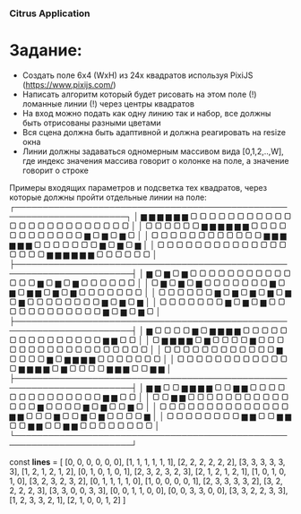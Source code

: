 ### Citrus Application

# Задание:

- Создать поле 6x4 (WxH) из 24х квадратов используя PixiJS (https://www.pixijs.com/)
- Написать алгоритм который будет рисовать на этом поле (!) ломанные линии (!) через центры квадратов
- На вход можно подать как одну линию так и набор, все должны быть отрисованы разными цветами
- Вся сцена должна быть адаптивной и должна реагировать на resize окна
- Линии должны задаваться одномерным массивом вида [0,1,2,..,W], где
  индекс значения массива говорит о колонке на поле,
  а значение говорит о строке

Примеры входящих параметров и подсветка тех квадратов, через которые должны пройти отдельные линии на поле:
┌──────────────────────────────────────────────────────────────────────┐
│ ▆ ▆ ▆ ▆ ▆ ▆ ▢ ▢ ▢ ▢ ▢ ▢ ▢ ▢ ▢ ▢ ▢ ▢ ▢ ▢ ▢ ▢ ▢ ▢ ▢ ▢ ▢ ▢ ▢ ▢ │
│ ▢ ▢ ▢ ▢ ▢ ▢ ▆ ▆ ▆ ▆ ▆ ▆ ▢ ▢ ▢ ▢ ▢ ▢ ▢ ▢ ▢ ▢ ▢ ▢ ▆ ▢ ▆ ▢ ▆ ▢ │
│ ▢ ▢ ▢ ▢ ▢ ▢ ▢ ▢ ▢ ▢ ▢ ▢ ▆ ▆ ▆ ▆ ▆ ▆ ▢ ▢ ▢ ▢ ▢ ▢ ▢ ▆ ▢ ▆ ▢ ▆ │
│ ▢ ▢ ▢ ▢ ▢ ▢ ▢ ▢ ▢ ▢ ▢ ▢ ▢ ▢ ▢ ▢ ▢ ▢ ▆ ▆ ▆ ▆ ▆ ▆ ▢ ▢ ▢ ▢ ▢ ▢ │
├───────────────────────────────────────────────────────────────────────┤
│ ▆ ▢ ▆ ▢ ▆ ▢ ▢ ▢ ▢ ▢ ▢ ▢ ▢ ▢ ▢ ▢ ▢ ▢ ▢ ▆ ▢ ▆ ▢ ▆ ▢ ▢ ▢ ▢ ▢ ▢ │
│ ▢ ▆ ▢ ▆ ▢ ▆ ▢ ▢ ▢ ▢ ▢ ▢ ▢ ▆ ▢ ▆ ▢ ▆ ▆ ▢ ▆ ▢ ▆ ▢ ▢ ▢ ▢ ▢ ▢ ▢ │
│ ▢ ▢ ▢ ▢ ▢ ▢ ▆ ▢ ▆ ▢ ▆ ▢ ▆ ▢ ▆ ▢ ▆ ▢ ▢ ▢ ▢ ▢ ▢ ▢ ▢ ▆ ▢ ▆ ▢ ▆ │
│ ▢ ▢ ▢ ▢ ▢ ▢ ▢ ▆ ▢ ▆ ▢ ▆ ▢ ▢ ▢ ▢ ▢ ▢ ▢ ▢ ▢ ▢ ▢ ▢ ▆ ▢ ▆ ▢ ▆ ▢ │
├───────────────────────────────────────────────────────────────────────┤
│ ▆ ▢ ▢ ▢ ▢ ▆ ▢ ▆ ▆ ▆ ▆ ▢ ▢ ▢ ▢ ▢ ▢ ▢ ▢ ▢ ▢ ▢ ▢ ▢ ▢ ▢ ▆ ▆ ▢ ▢ │
│ ▢ ▆ ▆ ▆ ▆ ▢ ▆ ▢ ▢ ▢ ▢ ▆ ▢ ▢ ▢ ▢ ▢ ▢ ▢ ▢ ▢ ▢ ▢ ▢ ▢ ▢ ▢ ▢ ▢ ▢ │
│ ▢ ▢ ▢ ▢ ▢ ▢ ▢ ▢ ▢ ▢ ▢ ▢ ▆ ▢ ▢ ▢ ▢ ▆ ▢ ▆ ▆ ▆ ▆ ▢ ▢ ▢ ▢ ▢ ▢ ▢ │
│ ▢ ▢ ▢ ▢ ▢ ▢ ▢ ▢ ▢ ▢ ▢ ▢ ▢ ▆ ▆ ▆ ▆ ▢ ▆ ▢ ▢ ▢ ▢ ▆ ▆ ▆ ▢ ▢ ▆ ▆ │
├───────────────────────────────────────────────────────────────────────┤
│ ▆ ▆ ▢ ▢ ▆ ▆ ▆ ▆ ▢ ▢ ▆ ▆ ▢ ▢ ▢ ▢ ▢ ▢ ▢ ▢ ▢ ▢ ▢ ▢ ▢ ▢ ▆ ▆ ▢ ▢ │
│ ▢ ▢ ▆ ▆ ▢ ▢ ▢ ▢ ▢ ▢ ▢ ▢ ▢ ▢ ▢ ▢ ▢ ▢ ▆ ▢ ▢ ▢ ▢ ▆ ▢ ▆ ▢ ▢ ▆ ▢ │
│ ▢ ▢ ▢ ▢ ▢ ▢ ▢ ▢ ▢ ▢ ▢ ▢ ▢ ▢ ▆ ▆ ▢ ▢ ▢ ▆ ▢ ▢ ▆ ▢ ▆ ▢ ▢ ▢ ▢ ▆ │
│ ▢ ▢ ▢ ▢ ▢ ▢ ▢ ▢ ▆ ▆ ▢ ▢ ▆ ▆ ▢ ▢ ▆ ▆ ▢ ▢ ▆ ▆ ▢ ▢ ▢ ▢ ▢ ▢ ▢ ▢ │
└───────────────────────────────────────────────────────────────────────┘

const **lines** = [
[0, 0, 0, 0, 0, 0], [1, 1, 1, 1, 1, 1], [2, 2, 2, 2, 2, 2], [3, 3, 3, 3, 3, 3],
[1, 2, 1, 2, 1, 2], [0, 1, 0, 1, 0, 1], [2, 3, 2, 3, 2, 3], [2, 1, 2, 1, 2, 1],
[1, 0, 1, 0, 1, 0], [3, 2, 3, 2, 3, 2], [0, 1, 1, 1, 1, 0], [1, 0, 0, 0, 0, 1],
[2, 3, 3, 3, 3, 2], [3, 2, 2, 2, 2, 3], [3, 3, 0, 0, 3, 3], [0, 0, 1, 1, 0, 0],
[0, 0, 3, 3, 0, 0], [3, 3, 2, 2, 3, 3], [1, 2, 3, 3, 2, 1], [2, 1, 0, 0, 1, 2]
]
